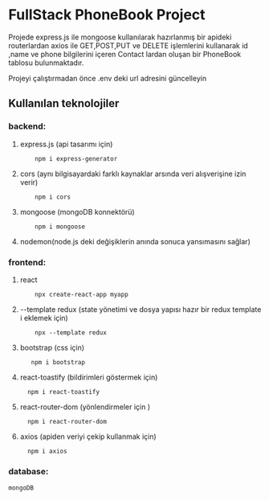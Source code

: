 # FullStack PhoneBook Project

Projede express.js ile mongoose kullanılarak hazırlanmış bir apideki routerlardan axios ile GET,POST,PUT ve DELETE işlemlerini kullanarak id ,name ve phone bilgilerini içeren Contact lardan oluşan bir PhoneBook tablosu bulunmaktadır.

Projeyi çalıştırmadan önce .env deki url adresini güncelleyin

## Kullanılan teknolojiler

### backend:

01. express.js (api tasarımı için)
    ```
        npm i express-generator
    ```
02. cors (aynı bilgisayardaki farklı kaynaklar arsında veri alışverişine izin verir)
    ```
        npm i cors
    ```
03. mongoose (mongoDB konnektörü)
    ```
        npm i mongoose
    ```
04. nodemon(node.js deki değişiklerin anında sonuca yansımasını sağlar)


### frontend:

01. react
    ```
        npx create-react-app myapp
    ```
02. --template redux (state yönetimi ve dosya yapısı hazır bir redux template i eklemek için)
    ```
        npx --template redux
    ```
03. bootstrap (css için)
    ```
       npm i bootstrap
    ```
04. react-toastify (bildirimleri göstermek için)
    ```
      npm i react-toastify
    ```
05. react-router-dom (yönlendirmeler için )
    ```
      npm i react-router-dom
    ```
06. axios (apiden veriyi çekip kullanmak için)
    ```
      npm i axios
    ```

### database:
    mongoDB

